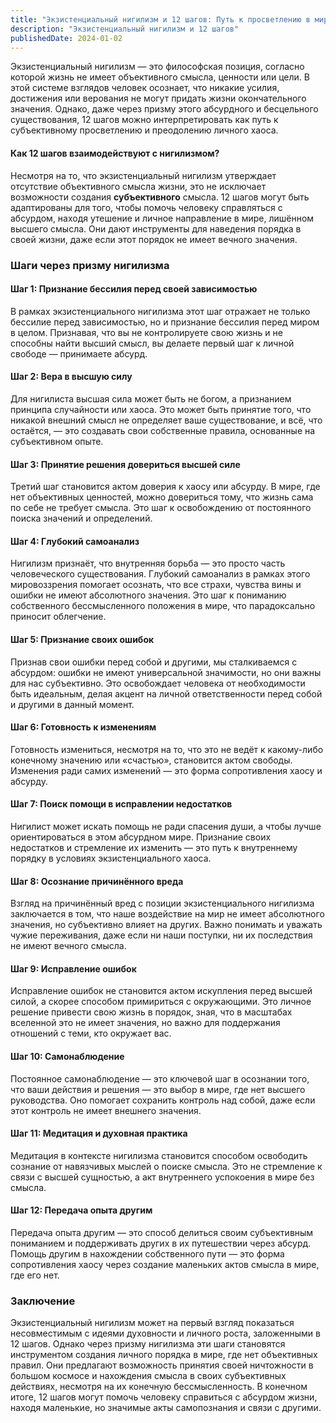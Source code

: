 ```yaml
---
title: "Экзистенциальный нигилизм и 12 шагов: Путь к просветлению в мире без смысла"
description: "Экзистенциальный нигилизм и 12 шагов"
publishedDate: 2024-01-02
---
```


Экзистенциальный нигилизм — это философская позиция, согласно которой жизнь не имеет объективного смысла, ценности или цели. В этой системе взглядов человек осознает, что никакие усилия, достижения или верования не могут придать жизни окончательного значения. Однако, даже через призму этого абсурдного и бесцельного существования, 12 шагов можно интерпретировать как путь к субъективному просветлению и преодолению личного хаоса.

#### Как 12 шагов взаимодействуют с нигилизмом?

Несмотря на то, что экзистенциальный нигилизм утверждает отсутствие объективного смысла жизни, это не исключает возможности создания **субъективного** смысла. 12 шагов могут быть адаптированы для того, чтобы помочь человеку справляться с абсурдом, находя утешение и личное направление в мире, лишённом высшего смысла. Они дают инструменты для наведения порядка в своей жизни, даже если этот порядок не имеет вечного значения.

### Шаги через призму нигилизма

#### Шаг 1: Признание бессилия перед своей зависимостью
В рамках экзистенциального нигилизма этот шаг отражает не только бессилие перед зависимостью, но и признание бессилия перед миром в целом. Признавая, что вы не контролируете свою жизнь и не способны найти высший смысл, вы делаете первый шаг к личной свободе — принимаете абсурд.

#### Шаг 2: Вера в высшую силу
Для нигилиста высшая сила может быть не богом, а признанием принципа случайности или хаоса. Это может быть принятие того, что никакой внешний смысл не определяет ваше существование, и всё, что остаётся, — это создавать свои собственные правила, основанные на субъективном опыте.

#### Шаг 3: Принятие решения довериться высшей силе
Третий шаг становится актом доверия к хаосу или абсурду. В мире, где нет объективных ценностей, можно довериться тому, что жизнь сама по себе не требует смысла. Это шаг к освобождению от постоянного поиска значений и определений.

#### Шаг 4: Глубокий самоанализ
Нигилизм признаёт, что внутренняя борьба — это просто часть человеческого существования. Глубокий самоанализ в рамках этого мировоззрения помогает осознать, что все страхи, чувства вины и ошибки не имеют абсолютного значения. Это шаг к пониманию собственного бессмысленного положения в мире, что парадоксально приносит облегчение.

#### Шаг 5: Признание своих ошибок
Признав свои ошибки перед собой и другими, мы сталкиваемся с абсурдом: ошибки не имеют универсальной значимости, но они важны для нас субъективно. Это освобождает человека от необходимости быть идеальным, делая акцент на личной ответственности перед собой и другими в данный момент.

#### Шаг 6: Готовность к изменениям
Готовность измениться, несмотря на то, что это не ведёт к какому-либо конечному значению или «счастью», становится актом свободы. Изменения ради самих изменений — это форма сопротивления хаосу и абсурду.

#### Шаг 7: Поиск помощи в исправлении недостатков
Нигилист может искать помощь не ради спасения души, а чтобы лучше ориентироваться в этом абсурдном мире. Признание своих недостатков и стремление их изменить — это путь к внутреннему порядку в условиях экзистенциального хаоса.

#### Шаг 8: Осознание причинённого вреда
Взгляд на причинённый вред с позиции экзистенциального нигилизма заключается в том, что наше воздействие на мир не имеет абсолютного значения, но субъективно влияет на других. Важно понимать и уважать чужие переживания, даже если ни наши поступки, ни их последствия не имеют вечного смысла.

#### Шаг 9: Исправление ошибок
Исправление ошибок не становится актом искупления перед высшей силой, а скорее способом примириться с окружающими. Это личное решение привести свою жизнь в порядок, зная, что в масштабах вселенной это не имеет значения, но важно для поддержания отношений с теми, кто окружает вас.

#### Шаг 10: Самонаблюдение
Постоянное самонаблюдение — это ключевой шаг в осознании того, что ваши действия и решения — это выбор в мире, где нет высшего руководства. Оно помогает сохранить контроль над собой, даже если этот контроль не имеет внешнего значения.

#### Шаг 11: Медитация и духовная практика
Медитация в контексте нигилизма становится способом освободить сознание от навязчивых мыслей о поиске смысла. Это не стремление к связи с высшей сущностью, а акт внутреннего успокоения в мире без смысла.

#### Шаг 12: Передача опыта другим
Передача опыта другим — это способ делиться своим субъективным пониманием и поддерживать других в их путешествии через абсурд. Помощь другим в нахождении собственного пути — это форма сопротивления хаосу через создание маленьких актов смысла в мире, где его нет.

### Заключение

Экзистенциальный нигилизм может на первый взгляд показаться несовместимым с идеями духовности и личного роста, заложенными в 12 шагов. Однако через призму нигилизма эти шаги становятся инструментом создания личного порядка в мире, где нет объективных правил. Они предлагают возможность принятия своей ничтожности в большом космосе и нахождения смысла в своих субъективных действиях, несмотря на их конечную бессмысленность. В конечном итоге, 12 шагов могут помочь человеку справиться с абсурдом жизни, находя маленькие, но значимые акты самопознания и связи с другими.